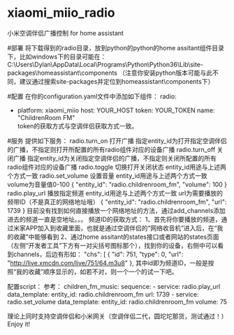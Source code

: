 # xiaomi_miio_radio
小米空调伴侣广播控制 for home assistant

#部署
将下载得到的radio目录，放到python的python的home assitant组件目录下，比如windows下的目录可能在：
C:\Users\Dylan\AppData\Local\Programs\Python\Python36\Lib\site-packages\homeassistant\components
（注意你安装python版本可能与此不同，建议通过搜索site-packages并定位到homeassistant\components下）

#配置
在你的configuration.yaml文件中添加如下组件：
radio:
  - platform: xiaomi_miio
    host: YOUR_HOST
    token: YOUR_TOKEN
    name: "ChildrenRoom FM"  
token的获取方式与空调伴侣获取方式一致。

#服务
提供如下服务：
radio.turn_on
  打开广播
  指定entity_id为打开指定空调伴侣的广播，不指定则打开所配置的所有radio组件对应的设备广播
radio.turn_off
  关闭广播
  指定entity_id为关闭指定空调伴侣的广播，不指定则关闭所配置的所有radio组件对应的设备广播
radio.toggle
  切换打开关闭状态
  entity_id用途与上述两个方式一致
radio.set_volume
  设置音量
  entity_id用途与上述两个方式一致
  volume为音量值0-100
  {
    "entity_id": "radio.childrenroom_fm",
    "volume": 100
  }
radio.play_url
  播放指定频道
  entity_id用途与上述两个方式一致
  url为需要播放的频带ID（不是真正的网络地址哦）
  {
    "entity_id": "radio.childrenroom_fm",
    "url": 1739
  }
  目前没有找到如何直接播放一个网络地址的方法，通过add_channels添加进去的频道一直是空地址。。。
频道ID的获取方式：
  1、首先将你要播放的频道，通过米家APP加入到收藏里面，也就是通过空调伴侣的“网络收音机”进入后，在“我的收藏”中能够看到
  2、通过home assitant的states接口或者网站的states页面（左侧“开发者工具”下方有一对尖括号图标那个），找到你的设备，右侧中可以看到channels，后边有形如：
  "chs": [
    {
      "id": 751,
      "type": 0,
      "url": "http://live.xmcdn.com/live/751/64.m3u8"
    },
  其中id即为频道ID，一般是按照“我的收藏”顺序显示的，如若不对，则一个一个的试一下吧。
  
配置script：
  参考：
  children_fm_music:
    sequence:
      - service: radio.play_url
        data_template:
          entity_id: radio.childrenroom_fm
          url: 1739
      - service: radio.set_volume
        data_template:
          entity_id: radio.childrenroom_fm
          volume: 75
    
理论上同时支持空调伴侣和小米网关（空调伴侣二代，圆坨坨那货，测试通过！）          
Enjoy it!          
